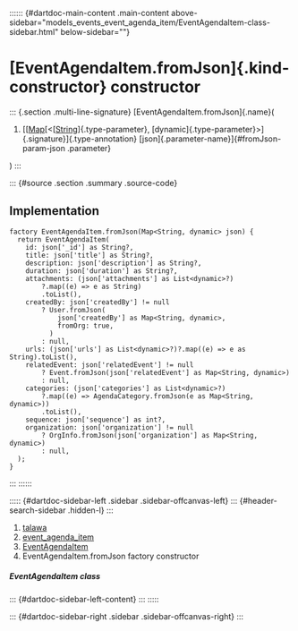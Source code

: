 :::::: {#dartdoc-main-content .main-content above-sidebar="models_events_event_agenda_item/EventAgendaItem-class-sidebar.html" below-sidebar=""}
<div>

# [EventAgendaItem.fromJson]{.kind-constructor} constructor

</div>

::: {.section .multi-line-signature}
[EventAgendaItem.fromJson]{.name}(

1.  [[[Map](https://api.flutter.dev/flutter/dart-core/Map-class.html)[\<[[String](https://api.flutter.dev/flutter/dart-core/String-class.html)]{.type-parameter},
    [dynamic]{.type-parameter}\>]{.signature}]{.type-annotation}
    [json]{.parameter-name}]{#fromJson-param-json .parameter}

)
:::

::: {#source .section .summary .source-code}
## Implementation

``` language-dart
factory EventAgendaItem.fromJson(Map<String, dynamic> json) {
  return EventAgendaItem(
    id: json['_id'] as String?,
    title: json['title'] as String?,
    description: json['description'] as String?,
    duration: json['duration'] as String?,
    attachments: (json['attachments'] as List<dynamic>?)
        ?.map((e) => e as String)
        .toList(),
    createdBy: json['createdBy'] != null
        ? User.fromJson(
            json['createdBy'] as Map<String, dynamic>,
            fromOrg: true,
          )
        : null,
    urls: (json['urls'] as List<dynamic>?)?.map((e) => e as String).toList(),
    relatedEvent: json['relatedEvent'] != null
        ? Event.fromJson(json['relatedEvent'] as Map<String, dynamic>)
        : null,
    categories: (json['categories'] as List<dynamic>?)
        ?.map((e) => AgendaCategory.fromJson(e as Map<String, dynamic>))
        .toList(),
    sequence: json['sequence'] as int?,
    organization: json['organization'] != null
        ? OrgInfo.fromJson(json['organization'] as Map<String, dynamic>)
        : null,
  );
}
```
:::
::::::

::::: {#dartdoc-sidebar-left .sidebar .sidebar-offcanvas-left}
::: {#header-search-sidebar .hidden-l}
:::

1.  [talawa](../../index.html)
2.  [event_agenda_item](../../models_events_event_agenda_item/)
3.  [EventAgendaItem](../../models_events_event_agenda_item/EventAgendaItem-class.html)
4.  EventAgendaItem.fromJson factory constructor

##### EventAgendaItem class

::: {#dartdoc-sidebar-left-content}
:::
:::::

::: {#dartdoc-sidebar-right .sidebar .sidebar-offcanvas-right}
:::

